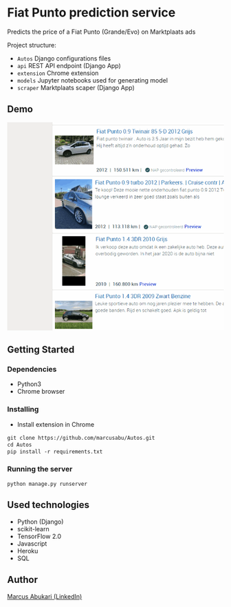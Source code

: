 # Fiat Punto prediction service

Predicts the price of a Fiat Punto (Grande/Evo) on Marktplaats ads

Project structure:
* `Autos` Django configurations files
* `api` REST API endpoint (Django App)
* `extension` Chrome extension
* `models` Jupyter notebooks used for generating model
* `scraper` Marktplaats scaper (Django App)

## Demo
![Demo gif](demo.gif)

## Getting Started

### Dependencies

* Python3
* Chrome browser

### Installing
* Install extension in Chrome

```
git clone https://github.com/marcusabu/Autos.git
cd Autos
pip install -r requirements.txt
```

### Running the server
```
python manage.py runserver
```

## Used technologies
* Python (Django)
* scikit-learn
* TensorFlow 2.0
* Javascript
* Heroku
* SQL


## Author
 
[Marcus Abukari (LinkedIn)](https://www.linkedin.com/in/marcus-abukari-3298788a/)
